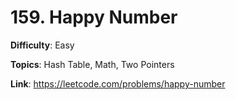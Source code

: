 # 159. Happy Number

**Difficulty**: Easy

**Topics**: Hash Table, Math, Two Pointers

**Link**: https://leetcode.com/problems/happy-number
